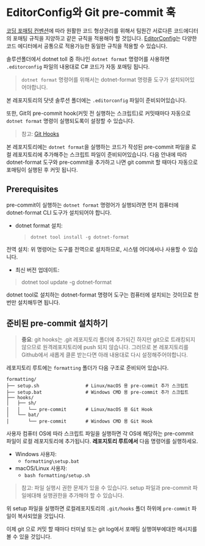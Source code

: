 # EditorConfig와 Git pre-commit 훅

[코딩 포매팅 컨벤션](CONVENTIONS-CODE.md)에 따라 원활한 코드 형상관리를 위해서 팀원간 서로다른 코드에디터의 포매팅 규칙을 지양하고 같은 규칙을 적용해야 할 것입니다. [EditorConfig](https://editorconfig.org)는 다양한 코드 에디터에서 공통으로 적용가능한 동일한 규칙을 적용할 수 있습니다.

솔루션폴더에서 dotnet toll 중 하나인 `dotnet format` 명령어를 사용하면 `.editorconfig` 파일의 내용대로 C# 코드가 자동 포매팅 됩니다.
> `dotnet format` 명령어를 위해서는 dotnet-format 명령줄 도구가 설치되어있어야합니다.


본 레포지토리의 닷넷 솔루션 폴더에는 `.editorconfig` 파일이 준비되어있습니다.

또한, Git의 pre-commit hook(커밋 전 실행하는 스크립트)로 커밋때마다 자동으로 `dotnet format` 명령이 실행되도록이 설정할 수 있습니다.
> 참고: [Git Hooks](https://git-scm.com/book/ko/v2/Git맞춤-Git-Hooks)


본 레포지토리에는  `dotnet format`을 실행하는 코드가 작성된 pre-commit 파일을 로컬 레포지토리에 추가해주는 스크립트 파일이 준비되어있습니다.
다음 안내에 따라 dotnet-format 도구와 pre-commit을 추가하고 나면 git commit 할 때마다 자동으로 포매팅이 실행된 후 커밋 됩니다.


## Prerequisites

pre-commit이 실행하는 `dotnet format` 명령어가 실행되려면 먼저 컴퓨터에 dotnet-format CLI 도구가 설치되어야 합니다.

* dotnet format 설치:
  > `dotnet tool install -g dotnet-format`

전역 설치: 위 명령어는 도구를 전역으로 설치하므로, 시스템 어디에서나 사용할 수 있습니다.


* 최신 버전 업데이트:
> dotnet tool update -g dotnet-format


dotnet tool로 설치하는 dotnet-format 명령어 도구는 컴퓨터에 설치되는 것이므로 한번만 설치해두면 됩니다.


## 준비된 pre-commit 설치하기
> **중요**: git hooks는 .git 레포지토리 폴더에 추가되긴 하지만 git으로 트래킹되지 않으므로 원격레포지토리에 push 되지 않습니다. 그러므로 본 레포지토리를 Github에서 새롭게 클론 받는다면 아래 내용대로 다시
설정해주어야합니다.


레포지토리 루트에는 `formatting` 폴더가 다음 구조로 준비되어 있습니다.
~~~
formatting/
├── setup.sh                 # Linux/macOS 용 pre-commit 추가 스크립트
├── setup.bat                # Windows CMD 용 pre-commit 추가 스크립트
├── hooks/
│   ├── sh/
│   │   └── pre-commit       # Linux/macOS 용 Git Hook
│   └── bat/
│       └── pre-commit       # Windows CMD 용 Git Hook
~~~

사용자 컴퓨터 OS에 따라 스크립트 파일을 실행하면 각 OS에 해당하는 pre-commit 파일이 로컬 레포지토리에 추가됩니다.
**레포지토리 루트에서** 다음 명령어를 실행하세요.

* Windows 사용자:
  * `formatting\setup.bat`
* macOS/Linux 사용자:
  * `bash formatting/setup.sh`

> 참고:
> 파일 실행시 권한 문제가 있을 수 있습니다. setup 파일과 pre-commit 파일에대해 실행권한을 추가해야 할 수 있습니다.

위 setup 파일을 실행하면 로컬레포지토리의 `.git/hooks` 폴더 하위에 `pre-commit` 파일이 복사되었을 것입니다.

이제 git 으로 커밋 할 때마다 터미널 또는 git log에서 포매팅 실행여부에대한 메시지를 볼 수 있을 것입니다.

